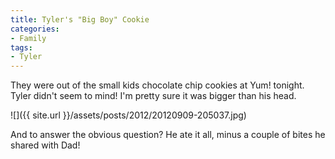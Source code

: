 ```yaml
---
title: Tyler's "Big Boy" Cookie
categories:
- Family
tags:
- Tyler
---
```


They were out of the small kids chocolate chip cookies at Yum! tonight. Tyler didn't seem to mind! I'm pretty sure it was bigger than his head.

![]({{ site.url }}/assets/posts/2012/20120909-205037.jpg)

And to answer the obvious question? He ate it all, minus a couple of bites he shared with Dad!
